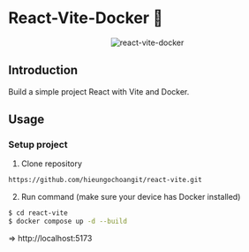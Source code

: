 # React-Vite-Docker 🐳

<p align="center">
    <img src="https://res.cloudinary.com/practicaldev/image/fetch/s--tGPhWim8--/c_imagga_scale,f_auto,fl_progressive,h_420,q_auto,w_1000/https://dev-to-uploads.s3.amazonaws.com/uploads/articles/2fijciyd3lud7qnk35d1.png" alt="react-vite-docker">
</p>

## Introduction

Build a simple project React with Vite and Docker.

## Usage

### Setup project

1. Clone repository
```bash
https://github.com/hieungochoangit/react-vite.git
```

2. Run command (make sure your device has Docker installed)
```bash
$ cd react-vite
$ docker compose up -d --build
```

=> http://localhost:5173